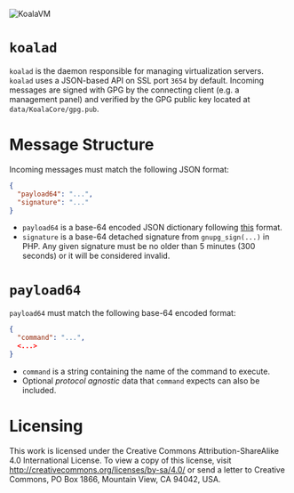 ![KoalaVM](http://dpr.clayfreeman.com/1kRYJ+ "KoalaVM")

`koalad`
========

`koalad` is the daemon responsible for managing virtualization servers.  
`koalad` uses a JSON-based API on SSL port `3654` by default.  Incoming messages
are signed with GPG by the connecting client (e.g. a management panel) and
verified by the GPG public key located at `data/KoalaCore/gpg.pub`.

Message Structure
=================

Incoming messages must match the following JSON format:

```json
{
  "payload64": "...",
  "signature": "..."
}
```

* `payload64` is a base-64 encoded JSON dictionary following [this](#payload64)
format.
* `signature` is a base-64 detached signature from `gnupg_sign(...)` in PHP.
Any given signature must be no older than 5 minutes (300 seconds) or it will be
considered invalid.

`payload64`
===========

`payload64` must match the following base-64 encoded format:

```json
{
  "command": "...",
  <...>
}
```

* `command` is a string containing the name of the command to execute.
* Optional *protocol agnostic* data that `command` expects can also be included.

Licensing
=========

This work is licensed under the Creative Commons Attribution-ShareAlike 4.0
International License. To view a copy of this license, visit
http://creativecommons.org/licenses/by-sa/4.0/ or send a letter to Creative
Commons, PO Box 1866, Mountain View, CA 94042, USA.
